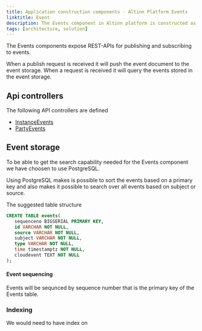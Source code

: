 ```yaml
---
title: Application construction components - Altinn Platform Events
linktitle: Event
description: The Events component in Altinn platform is constructed as an asp.net core web API application deployed as a docker container to a Kubernetes cluster.
tags: [architecture, solution]
---
```


The Events components expose REST-APIs for publishing and subscribing to events.

When a publish request is received it will push the event document to the event storage.
When a request is received it will query the events stored in the event storage.

## Api controllers

The following API controllers are defined

- [InstanceEvents]()
- [PartyEvents]()

## Event storage

To be able to get the search capability needed for the Events component we have choosen to use PostgreSQL.

Using PostgreSQL makes is possible to sort the events based on a primary key and also makes it possible to search
over all events based on subject or source. 

The suggested table structure 


```sql
CREATE TABLE events(
   sequenceno BIGSERIAL PRIMARY KEY,
   id VARCHAR NOT NULL,
   source VARCHAR NOT NULL,
   subject VARCHAR NOT NULL,
   type VARCHAR NOT NULL,
   time timestamptz NOT NULL,
   cloudevent TEXT NOT NULL
);
```


#### Event sequencing

Events will be sequnced by sequence number that is the primary key of the Events table. 

### Indexing

We would need to have index on 